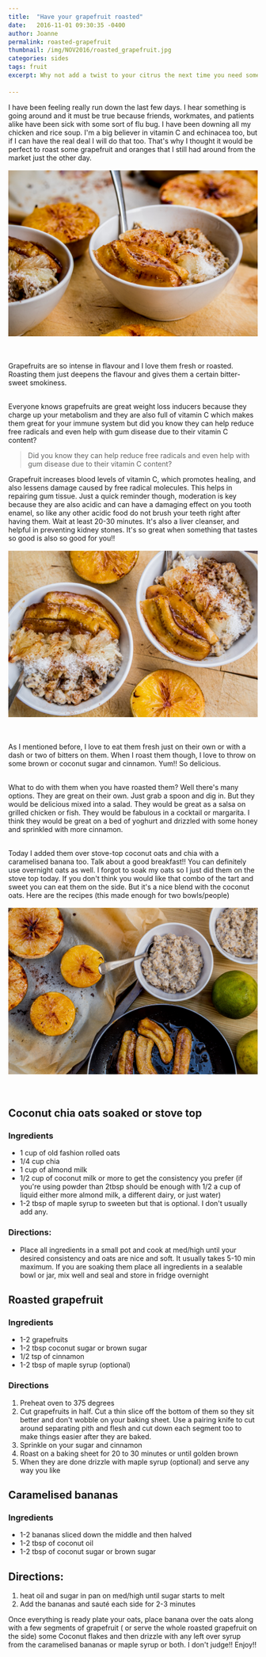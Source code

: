 ```yaml
---
title:  "Have your grapefruit roasted"
date:   2016-11-01 09:30:35 -0400
author: Joanne
permalink: roasted-grapefruit
thumbnail: /img/NOV2016/roasted_grapefruit.jpg
categories: sides
tags: fruit
excerpt: Why not add a twist to your citrus the next time you need some natural Vitamin C

---
```


I have been feeling really run down the last few days.  I hear something is going around and it must be true because friends, workmates, and patients alike have been sick with some sort of flu bug.  I have been downing all my chicken and rice soup. I'm a big believer in vitamin C and echinacea too, but if I can have the real deal I will do that too. That's why I thought it would be perfect to roast some grapefruit and oranges that I still had around from the market just the other day.
<br>
<br>
![Roasted grapefruit](/img/NOV2016/roasted_grapefruit_3.jpg)  
<br>
<br>

Grapefruits are so intense in flavour and I love them fresh or roasted. Roasting them just deepens the flavour and gives them a certain bitter-sweet smokiness.
<br><br>

Everyone knows grapefruits are great weight loss inducers because they charge up your metabolism and they are also full of vitamin C which makes them great for your immune system but did you know they can help reduce free radicals and even help with gum disease due to their vitamin C content?  

> Did you know they can help reduce free radicals and even help with gum disease due to their vitamin C content?

Grapefruit increases blood levels of vitamin C, which promotes healing, and also lessens damage caused by free radical molecules. This helps in repairing gum tissue.  Just a quick reminder though, moderation is key because they are also acidic and can have a damaging effect on you tooth enamel, so like any other acidic food do not brush your teeth right after having them.  Wait at least 20-30 minutes.  It's also a liver cleanser, and helpful in preventing kidney stones. It's so great when something that tastes so good is also so good for you!!
<br>
<br>
![Roasted grapefruit](/img/NOV2016/roasted_grapefruit_2.jpg)  
<br>
<br>

As I mentioned before, I love to eat them fresh just on their own or with a dash or two of bitters on them.   When I roast them though, I love to throw on some brown or coconut sugar and cinnamon. Yum!! So delicious.  
<br>

What to do with them when you have roasted them? Well there's many options.  They are great on their own.  Just grab a spoon and dig in.  But they would be delicious  mixed into a salad.  They would be great as a salsa on grilled chicken or fish. They would be fabulous in a cocktail or margarita.  I think they would be great on a bed of yoghurt and drizzled with some honey and sprinkled with more cinnamon.  
<br>

Today I added them over stove-top coconut oats and chia with a caramelised banana too. Talk about a good breakfast!!  You can definitely use overnight oats as well.  I forgot to soak my oats so I just did them on the stove top today. If you don't think you would like that combo of the tart and sweet you can eat them on the side. But it's a nice blend with the coconut oats. Here are the recipes (this made enough for two bowls/people)
<br>
<br>
![Roasted grapefruit](/img/NOV2016/roasted_grapefruit_1.jpg)  
<br>
<br>

## Coconut chia oats soaked or stove top

### Ingredients
* 1 cup of old fashion rolled oats
* 1/4 cup chia
* 1 cup of almond milk
* 1/2 cup of coconut milk or more to get the consistency you prefer (if you're using powder than 2tbsp should be enough with 1/2 a cup of liquid either more almond milk, a different dairy, or just water)
* 1-2 tbsp of maple syrup to sweeten but that is optional. I don't usually add any.

### Directions:
* Place all ingredients in a small pot and cook at med/high until your desired consistency and oats are nice and soft.  It usually takes 5-10 min maximum.  If you are soaking them place all ingredients in a sealable bowl or jar, mix well and seal and store in fridge overnight

## Roasted grapefruit

### Ingredients
* 1-2 grapefruits
* 1-2 tbsp coconut sugar or brown sugar
* 1/2 tsp of cinnamon
* 1-2 tbsp of maple syrup (optional)

### Directions
1. Preheat oven to 375 degrees
1. Cut grapefruits in half. Cut a thin slice off the bottom of them so they sit better and don't wobble on your baking sheet.  Use a pairing knife to cut around separating pith and flesh and cut down each segment too to make things easier after they are baked.  
1. Sprinkle on your sugar and cinnamon
1. Roast on a baking sheet for 20 to 30 minutes or until golden brown
1. When they are done drizzle with maple syrup (optional) and serve any way you like

## Caramelised bananas

### Ingredients
* 1-2 bananas sliced down the middle and then halved
* 1-2 tbsp of coconut oil
* 1-2 tbsp of coconut sugar or brown sugar

## Directions:
1. heat oil and sugar in pan on med/high until sugar starts to melt
1. Add the bananas and sauté each side for 2-3 minutes

Once everything is ready plate your oats, place banana over the oats along with a few segments of grapefruit ( or serve the whole roasted grapefruit on the side) some Coconut flakes and then drizzle with any left over syrup from the caramelised bananas or maple syrup or both. I don't judge!! Enjoy!!
